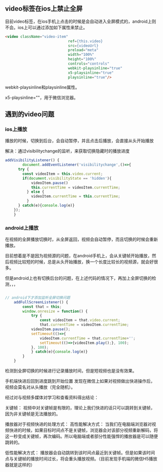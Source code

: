 ## video标签在ios上禁止全屏

目前video标签，在ios手机上点击的时候是会自动进入全屏模式的，android上则不会。ios上可以通过添加如下属性来禁止。

```html
<video className="video-item"
							 ref={this.video}
							 src={videoUrl}
							 preload="meta"
							 width="100%"
							 height="100%"
							 controls="controls"
							 webkit-playsinline="true"
							 x5-playsinline="true"
							 playsinline="true"/>
```

webkit-playsinline和playsinline属性。

x5-playsinline=""，用于微信浏览器。



## 遇到的video问题

### ios上播放

播放的时候，切换到后台，会自动暂停，并且点击后播放，会直接从头开始播放



解决：通过visibilitychange的监听，来获取切换隐藏时的播放进度

```javascript
addVisibilityListener() {
		document.addEventListener('visibilitychange',()=>{
      try {
      	const videoItem = this.video.current;
      	if(document.visibilityState == 'hidden'){
	        videoItem.pause()
	        this.currentTime = videoItem.currentTime;
	      } else {
	      	videoItem.currentTime = this.currentTime;
	      }
      } catch(e){console.log(e)}
    });
	}
```





### android上播放

在视频的全屏播放切换时，从全屏返回，视频会自动暂停，而且切换的时候会重新播放。

目前想着是不是因为视频源的问题，在android手机上，会从关键帧开始播放，然后视频比较短的时候，总是从头开始播放，换一个长度比较长的视频源，就会好很多。

但是android上也有切换后台的问题，在上述代码的情况下，再加上全屏切换的检测，，，

```javascript

// android下才添加监听全屏切换问题
	addFullScreenListener() {
		const that = this;
		window.onresize = function() {
			try {
				const videoItem = that.video.current;
				that.currentTime = videoItem.currentTime;
	    	videoItem.pause();
	    	setTimeout(()=>{
	    		videoItem.currentTime = that.currentTime+'';
	    		setTimeout(()=>{videoItem.play();}, 100);
	    	}, 100);
			} catch(e){console.log(e)}
		}
	}
```

检测到全屏切换的时候进行记录播放时间，但是短视频也是没有效果。





手机端快进后回到进度跳到开始位置
发现在微信上如果对视频做出快进操作后，视频会莫名对从头播放（完全随机）。

经过对与视频多媒体对学习和查看资料得出结论：

关键帧：
视频中对关键帧是有限的，理论上我们快进的话只可以跳转到关键帧，因为非关键帧是无法播放的。

播放器对于视频快进的处理方式：
高性能解决方式：
当我们在电脑端浏览器对视频快进的时候，如果目标时间点不是关键帧，浏览器会对该部分视频重新解码，将这一秒变成关键帧，再次编码。所以电脑端或者部分性能强悍的播放器是可以随便跳转的。

低性能解决方式：
播放器会自动跳转到该时间点最近到关键帧。但是如果该时间点与关键帧的播放时间过长，将会重头播放视频。（目前发现手机端的微信H5播放器就是这样的）